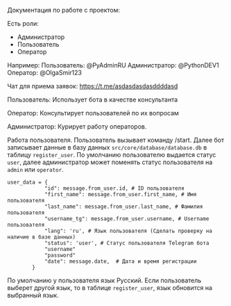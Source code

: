 Документация по работе с проектом:

Есть роли:

- Администратор
- Пользователь
- Оператор

Например:
Пользователь: @PyAdminRU
Администратор: @PythonDEV1
Оператор: @OlgaSmir123

Чат для приема заявок:  https://t.me/asdasdasdasddddasd

Пользователь:
Использует бота в качестве консультанта

Оператор:
Консультирует пользователей по их вопросам

Администратор:
Курирует работу операторов.

Работа пользователя.
Пользователь вызывает команду /start. Далее бот записывает данные в базу данных `src/core/database/database.db` в
таблицу `register_user`. По умолчанию пользователю выдается статус `user`, далее администратор может поменять статус
пользователя на `admin` или `operator`.

```bazaar
user_data = {
            "id": message.from_user.id, # ID пользователя
            "first_name": message.from_user.first_name, # Имя пользователя
            "last_name": message.from_user.last_name, # Фамилия пользователя
            "username_tg": message.from_user.username, # Username пользователя
            "lang": 'ru', # Язык пользователя (Сделать проверку на наличие в базе данных)
            "status": 'user', # Статус пользователя Telegram бота
            "username"
            "password"
            "date": message.date,  # Дата и время регистрации
        }
```

По умолчанию у пользователя язык Русский. Если пользователь выберет другой язык, то в таблице `register_user`, язык
обновится на выбранный язык.